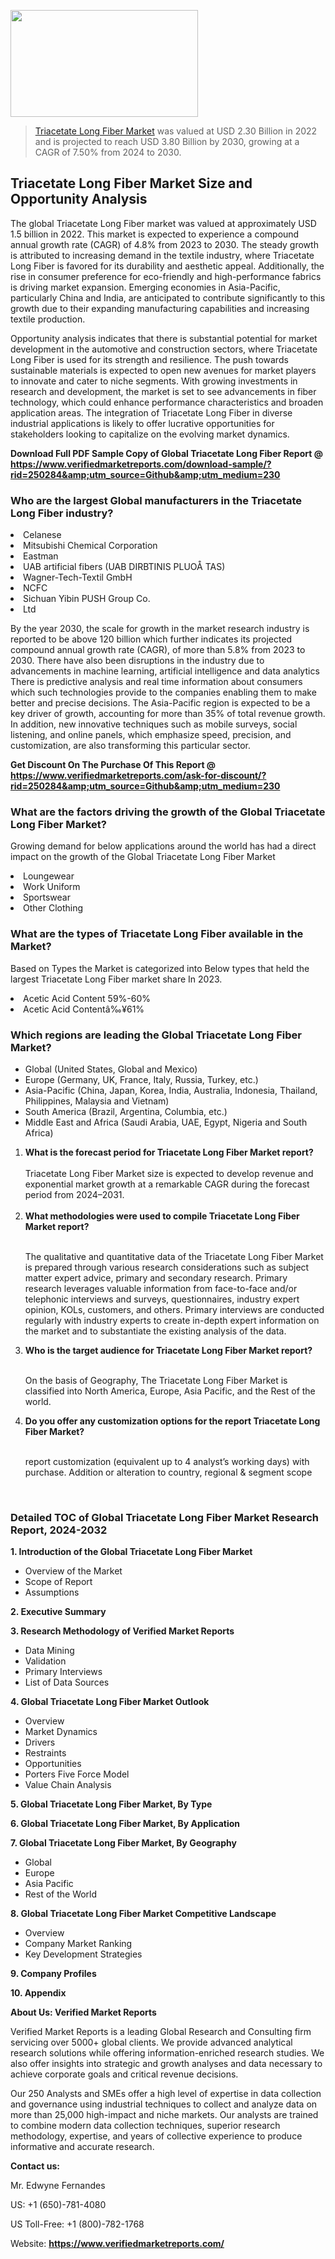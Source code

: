 <img src="https://ffe5etoiles.com/wp-content/uploads/2024/12/MST1-300x171.png" alt="" width="300" height="171" class="alignnone size-medium wp-image-20088" /><blockquote><p><p><a href="https://www.verifiedmarketreports.com/download-sample/?rid=250284&utm_source=Github&utm_medium=230" target="_blank">Triacetate Long Fiber Market</a> was valued at USD 2.30 Billion in 2022 and is projected to reach USD 3.80 Billion by 2030, growing at a CAGR of 7.50% from 2024 to 2030.</p></blockquote><p><h2>Triacetate Long Fiber Market Size and Opportunity Analysis</h2> <p>The global Triacetate Long Fiber market was valued at approximately USD 1.5 billion in 2022. This market is expected to experience a compound annual growth rate (CAGR) of 4.8% from 2023 to 2030. The steady growth is attributed to increasing demand in the textile industry, where Triacetate Long Fiber is favored for its durability and aesthetic appeal. Additionally, the rise in consumer preference for eco-friendly and high-performance fabrics is driving market expansion. Emerging economies in Asia-Pacific, particularly China and India, are anticipated to contribute significantly to this growth due to their expanding manufacturing capabilities and increasing textile production.</p> <p>Opportunity analysis indicates that there is substantial potential for market development in the automotive and construction sectors, where Triacetate Long Fiber is used for its strength and resilience. The push towards sustainable materials is expected to open new avenues for market players to innovate and cater to niche segments. With growing investments in research and development, the market is set to see advancements in fiber technology, which could enhance performance characteristics and broaden application areas. The integration of Triacetate Long Fiber in diverse industrial applications is likely to offer lucrative opportunities for stakeholders looking to capitalize on the evolving market dynamics.</p> </p><p class=""><strong>Download Full PDF Sample Copy of Global Triacetate Long Fiber Report @ <a href="https://www.verifiedmarketreports.com/download-sample/?rid=250284&amp;utm_source=Github&amp;utm_medium=230" target="_blank">https://www.verifiedmarketreports.com/download-sample/?rid=250284&amp;utm_source=Github&amp;utm_medium=230</a></strong></p><h3 id="" class="">Who are the largest Global manufacturers in the Triacetate Long Fiber industry?</h3><p><li>Celanese</li><li> Mitsubishi Chemical Corporation</li><li> Eastman</li><li> UAB artificial fibers (UAB DIRBTINIS PLUOÅ TAS)</li><li> Wagner-Tech-Textil GmbH</li><li> NCFC</li><li> Sichuan Yibin PUSH Group Co.</li><li> Ltd</li></p><div class=""><div class="" dir="" data-message-author-role="" data-message-id="" data-message-model-slug=""><div class=""><div class=""><div class=""><div class="" dir="" data-message-author-role="" data-message-id="" data-message-model-slug=""><div class=""><div class=""><p>By the year 2030, the scale for growth in the market research industry is reported to be above 120 billion which further indicates its projected compound annual growth rate (CAGR), of more than 5.8% from 2023 to 2030. There have also been disruptions in the industry due to advancements in machine learning, artificial intelligence and data analytics There is predictive analysis and real time information about consumers which such technologies provide to the companies enabling them to make better and precise decisions. The Asia-Pacific region is expected to be a key driver of growth, accounting for more than 35% of total revenue growth. In addition, new innovative techniques such as mobile surveys, social listening, and online panels, which emphasize speed, precision, and customization, are also transforming this particular sector.</p><p><strong>Get Discount On The Purchase Of This Report @&nbsp; <a href="https://www.verifiedmarketreports.com/ask-for-discount/?rid=250284&amp;utm_source=Github&amp;utm_medium=230" target="_blank">https://www.verifiedmarketreports.com/ask-for-discount/?rid=250284&amp;utm_source=Github&amp;utm_medium=230</a></strong></p></div></div></div></div></div></div></div></div><h3 id="" class="">What are the factors driving the growth of the Global Triacetate Long Fiber Market?</h3><p id="" class="">Growing demand for below applications around the world has had a direct impact on the growth of the Global Triacetate Long Fiber Market</p><p id="" class=""><li>Loungewear</li><li> Work Uniform</li><li> Sportswear</li><li> Other Clothing</li></p><h3 id="" class="">What are the types of Triacetate Long Fiber available in the Market?</h3><p id="" class="">Based on Types the Market is categorized into Below types that held the largest Triacetate Long Fiber market share In 2023.</p><p id="" class=""><li>Acetic Acid Content 59%-60%</li><li> Acetic Acid Contentâ‰¥61%</li></p><h3 id="" class="">Which regions are leading the Global Triacetate Long Fiber Market?</h3><ul><li>Global (United States, Global and Mexico)</li><li>Europe (Germany, UK, France, Italy, Russia, Turkey, etc.)</li><li>Asia-Pacific (China, Japan, Korea, India, Australia, Indonesia, Thailand, Philippines, Malaysia and Vietnam)</li><li>South America (Brazil, Argentina, Columbia, etc.)</li><li>Middle East and Africa (Saudi Arabia, UAE, Egypt, Nigeria and South Africa)</li></ul><p><ol><li><strong>What is the forecast period for Triacetate Long Fiber Market report?<br /></strong><br /><span data-sheets-root="1" data-sheets-value="{&quot;1&quot;:2,&quot;2&quot;:&quot;XXXX size is expected to develop revenue and exponential market growth at a remarkable CAGR during the forecast period from 2024&ndash;2030.&quot;}" data-sheets-userformat="{&quot;2&quot;:12674,&quot;4&quot;:{&quot;1&quot;:2,&quot;2&quot;:16776960},&quot;10&quot;:2,&quot;11&quot;:0,&quot;15&quot;:&quot;Arial&quot;,&quot;16&quot;:12}">Triacetate Long Fiber Market size is expected to develop revenue and exponential market growth at a remarkable CAGR during the forecast period from 2024&ndash;2031.</span><br /><br /></li><li><strong>What methodologies were used to compile Triacetate Long Fiber Market report?<br /><br /></strong><p>The qualitative and quantitative data of the&nbsp;Triacetate Long Fiber Market is prepared through various research considerations such as subject matter expert advice, primary and secondary research. Primary research leverages valuable information from face-to-face and/or telephonic interviews and surveys, questionnaires, industry expert opinion, KOLs, customers, and others. Primary interviews are conducted regularly with industry experts to create in-depth expert information on the market and to substantiate the existing analysis of the data.&nbsp;</p></li><li><strong>Who is the target audience for Triacetate Long Fiber Market report?<br /><br /></strong><p>On the basis of Geography, The&nbsp;Triacetate Long Fiber Market is classified into North America, Europe, Asia Pacific, and the Rest of the world.</p></li><li><strong>Do you offer any customization options for the report Triacetate Long Fiber Market?<br /><br /></strong><p>report customization (equivalent up to 4 analyst&rsquo;s working days) with purchase. Addition or alteration to country, regional &amp; segment scope</p><p>&nbsp;</p></li></ol></p><h3 id="" class="">Detailed TOC of Global Triacetate Long Fiber Market Research Report, 2024-2032</h3><p id="" class=""><strong>1. Introduction of the Global Triacetate Long Fiber Market</strong></p><ul><li>Overview of the Market</li><li>Scope of Report</li><li>Assumptions</li></ul><p id="" class=""><strong>2. Executive Summary</strong></p><p id="" class=""><strong>3. Research Methodology of&nbsp;Verified Market Reports</strong></p><ul><li>Data Mining</li><li>Validation</li><li>Primary Interviews</li><li>List of Data Sources</li></ul><p id="" class=""><strong>4. Global Triacetate Long Fiber Market Outlook</strong></p><ul><li>Overview</li><li>Market Dynamics</li><li>Drivers</li><li>Restraints</li><li>Opportunities</li><li>Porters Five Force Model</li><li>Value Chain Analysis</li></ul><p id="" class=""><strong>5. Global Triacetate Long Fiber Market, By&nbsp;Type</strong></p><p id="" class=""><strong>6. Global Triacetate Long Fiber Market, By Application</strong></p><p id="" class=""><strong>7. Global Triacetate Long Fiber Market, By Geography</strong></p><ul><li>Global</li><li>Europe</li><li>Asia Pacific</li><li>Rest of the World</li></ul><p id="" class=""><strong>8. Global Triacetate Long Fiber Market Competitive Landscape</strong></p><ul><li>Overview</li><li>Company Market Ranking</li><li>Key Development Strategies</li></ul><p id="" class=""><strong>9. Company Profiles</strong></p><p id="" class=""><strong>10. Appendix</strong></p><p id="" class=""><strong>About Us: Verified Market Reports</strong></p><p id="" class="">Verified Market Reports is a leading Global Research and Consulting firm servicing over 5000+ global clients. We provide advanced analytical research solutions while offering information-enriched research studies. We also offer insights into strategic and growth analyses and data necessary to achieve corporate goals and critical revenue decisions.</p><p id="" class="">Our 250 Analysts and SMEs offer a high level of expertise in data collection and governance using industrial techniques to collect and analyze data on more than 25,000 high-impact and niche markets. Our analysts are trained to combine modern data collection techniques, superior research methodology, expertise, and years of collective experience to produce informative and accurate research.</p><p id="" class=""><strong>Contact us:</strong></p><p id="" class="">Mr. Edwyne Fernandes</p><p id="" class="">US: +1 (650)-781-4080</p><p id="" class="">US Toll-Free: +1 (800)-782-1768</p><p id="" class="">Website: <a target="" data-test-app-aware-link=""><strong>https://www.verifiedmarketreports.com/</strong></a></p>
